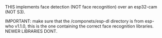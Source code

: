 THIS implements face detection (NOT face recognition) over an esp32-cam (NOT S3).

IMPORTANT: make sure that the /componets/esp-dl directory is from esp-who v1.1.0, this is the one containing the correct face recognition libraries. NEWER LIBRARIES DONT.